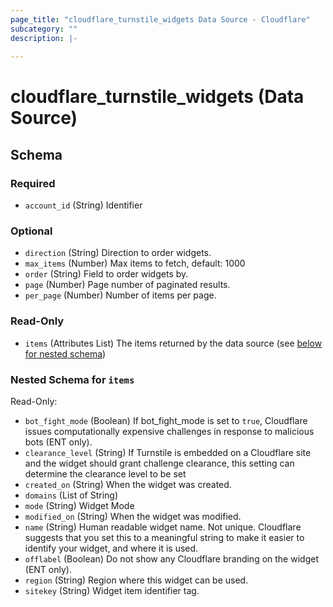 ```yaml
---
page_title: "cloudflare_turnstile_widgets Data Source - Cloudflare"
subcategory: ""
description: |-
  
---
```


# cloudflare_turnstile_widgets (Data Source)




<!-- schema generated by tfplugindocs -->
## Schema

### Required

- `account_id` (String) Identifier

### Optional

- `direction` (String) Direction to order widgets.
- `max_items` (Number) Max items to fetch, default: 1000
- `order` (String) Field to order widgets by.
- `page` (Number) Page number of paginated results.
- `per_page` (Number) Number of items per page.

### Read-Only

- `items` (Attributes List) The items returned by the data source (see [below for nested schema](#nestedatt--items))

<a id="nestedatt--items"></a>
### Nested Schema for `items`

Read-Only:

- `bot_fight_mode` (Boolean) If bot_fight_mode is set to `true`, Cloudflare issues computationally
expensive challenges in response to malicious bots (ENT only).
- `clearance_level` (String) If Turnstile is embedded on a Cloudflare site and the widget should grant challenge clearance,
this setting can determine the clearance level to be set
- `created_on` (String) When the widget was created.
- `domains` (List of String)
- `mode` (String) Widget Mode
- `modified_on` (String) When the widget was modified.
- `name` (String) Human readable widget name. Not unique. Cloudflare suggests that you
set this to a meaningful string to make it easier to identify your
widget, and where it is used.
- `offlabel` (Boolean) Do not show any Cloudflare branding on the widget (ENT only).
- `region` (String) Region where this widget can be used.
- `sitekey` (String) Widget item identifier tag.


